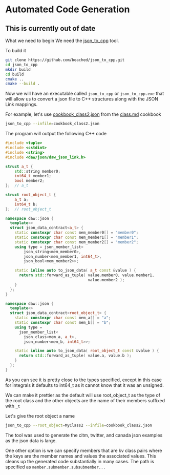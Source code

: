 # Automated Code Generation

## This is currently out of date

What we need to begin
We need the [json_to_cpp](https://github.com/beached/json_to_cpp) tool. 

To build it
```bash
git clone https://github.com/beached/json_to_cpp.git
cd json_to_cpp
mkdir build
cd build
cmake ..
cmake --build . 
```

Now we will have an executable called `json_to_cpp` or `json_to_cpp.exe` that will allow us to convert a json file to C++ structures along with the JSON Link mappings.

For example, let's use [cookbook_class2.json](https://raw.githubusercontent.com/beached/daw_json_link/release/test_data/cookbook_class2.json) from the [class.md](class.md) cookbook

```bash
json_to_cpp --infile=cookbook_class2.json
```

The program will output the following C++ code
```c++
#include <tuple>
#include <cstdint>
#include <string>
#include <daw/json/daw_json_link.h>

struct a_t {
	std::string member0;
	int64_t member1;
	bool member2;
};	// a_t

struct root_object_t {
	a_t a;
	int64_t b;
};	// root_object_t

namespace daw::json {
  template<>
  struct json_data_contract<a_t> {
    static constexpr char const mem_member0[] = "member0";
    static constexpr char const mem_member1[] = "member1";
    static constexpr char const mem_member2[] = "member2";
    using type = json_member_list<
        json_string<mem_member0>,
        json_number<mem_member1, int64_t>,
        json_bool<mem_member2>>;

    static inline auto to_json_data( a_t const &value ) {
      return std::forward_as_tuple( value.member0, value.member1,
                                    value.member2 );
    }
  };
}

namespace daw::json {
  template<>
  struct json_data_contract<root_object_t> {
  	static constexpr char const mem_a[] = "a";
  	static constexpr char const mem_b[] = "b";
  	using type =
  	  json_member_list<
  	    json_class<mem_a, a_t>, 
  	    json_number<mem_b, int64_t>>;

  	static inline auto to_json_data( root_object_t const &value ) {
  	  return std::forward_as_tuple( value.a, value.b );
  	}
  };
}
```

As you can see it is pretty close to the types specified, except in this case for integrals it defaults to int64_t as it cannot know that it was an unsigned.

We can make it prettier as the default will use root_object_t as the type of the root class and the other objects are the name of their members suffixed with `_t`

Let's give the root object a name
```bash
json_to_cpp --root_object=MyClass2 --infile=cookbook_class2.json
```

The tool was used to generate the citm, twitter, and canada json examples as the json data is large.

One other option is we can specify members that are kv class pairs where the keys are the member names and values the associated values.  This cleans up the generated code substantially in many cases.  The path is specified as `member.submember.subsubmember...`
 

